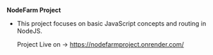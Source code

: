 **NodeFarm Project**

- This project focuses on basic JavaScript concepts and routing in NodeJS.

  Project Live on -> https://nodefarmproject.onrender.com/

